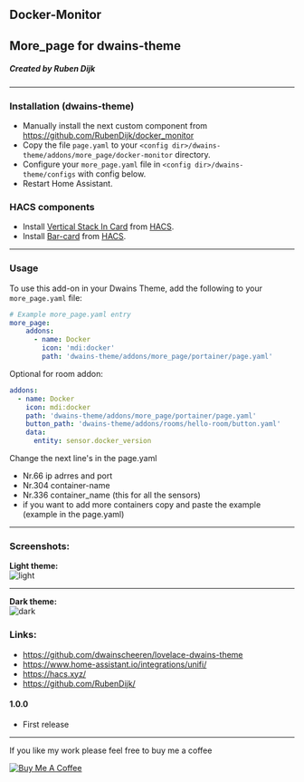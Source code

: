 ## Docker-Monitor
## More_page for dwains-theme
##### Created by Ruben Dijk
---

### Installation (dwains-theme)
- Manually install the next custom component from https://github.com/RubenDijk/docker_monitor
- Copy the file `page.yaml`  to your `<config dir>/dwains-theme/addons/more_page/docker-monitor` directory.
- Configure your `more_page.yaml` file in `<config dir>/dwains-theme/configs` with config below.
- Restart Home Assistant.

### HACS components

- Install [Vertical Stack In Card](https://github.com/ofekashery/vertical-stack-in-card) from [HACS](https://hacs.xyz).
- Install [Bar-card](https://github.com/custom-cards/bar-card) from [HACS](https://hacs.xyz).

---

### Usage
To use this add-on in your Dwains Theme, add the following to your `more_page.yaml` file:

````yaml
# Example more_page.yaml entry
more_page:
    addons:
      - name: Docker
        icon: 'mdi:docker'
        path: 'dwains-theme/addons/more_page/portainer/page.yaml'
````

Optional for room addon:

````yaml
addons:
  - name: Docker
    icon: mdi:docker
    path: 'dwains-theme/addons/more_page/portainer/page.yaml'
    button_path: 'dwains-theme/addons/rooms/hello-room/button.yaml'
    data:
      entity: sensor.docker_version
````
Change the next line's in the page.yaml

- Nr.66       ip adrres and port
- Nr.304      container-name
- Nr.336      container_name (this for all the sensors)
- if you want to add more containers copy and paste the example (example in the page.yaml)

---

### Screenshots:
**Light theme:**<br>
![light](https://github.com/RubenDijk/dwains-theme-addons/blob/master/more_page/docker_monitor/docker-monitor%20light_mode.png "Light")

---

**Dark theme:**<br>
![dark](https://github.com/RubenDijk/dwains-theme-addons/blob/master/more_page/docker_monitor/docker-monitor%20dark_mode.png "Dark")

### Links:
* https://github.com/dwainscheeren/lovelace-dwains-theme
* https://www.home-assistant.io/integrations/unifi/
* https://hacs.xyz/
* https://github.com/RubenDijk/
#### 1.0.0
- First release
---

If you like my work please feel free to buy me a coffee

<a href="https://www.buymeacoffee.com/RubenDijk" target="_blank"><img src="https://www.buymeacoffee.com/assets/img/custom_images/white_img.png" alt="Buy Me A Coffee"></a>

